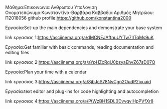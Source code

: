 Μάθημα:Επικοινωνια Ανθρωπου Υπολογιση
Ονοματεπώνυμο:Κωνσταντίνα-Βαρβάρα Καββαδία
Αριθμός Μητρώου: Π2018056
github profile:https://github.com/konstantina2000

Εργασία:Set-up the main dependencies and demonstrate your base system

link εργασιας 1:https://asciinema.org/a/dMCNEJAftnuUYTw7IITqMs9uK

Εργασία:Get familiar with basic commands, reading documentation and editing files

link εργασιας 2:https://asciinema.org/a/aYpHZcRqU0bzyaEhvZ67sD07Q

Εργασία:Plan your time with a calendar

link εργασιας 3:https://asciinema.org/a/8jbJcS78NvCgn2OudP2ixuaid

Εργασία:text editor and plug-ins for code highlighting and autocompletion

link εργασιας 4:https://asciinema.org/a/PtWzBH1SDL0DvvqvlHpPVfXr8

